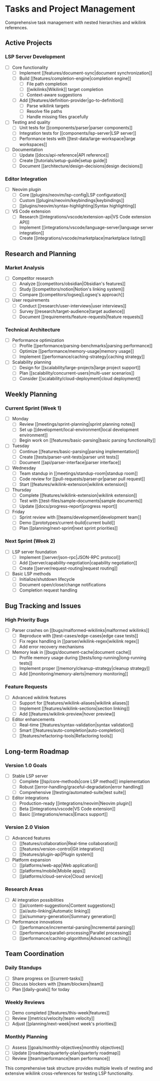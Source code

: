 # Tasks and Project Management

Comprehensive task management with nested hierarchies and wikilink references.

## Active Projects

### LSP Server Development
- [ ] Core functionality
  - [ ] Implement [[features/document-sync|document synchronization]]
  - [ ] Build [[features/completion-engine|completion engine]]
    - [ ] File path completion
    - [ ] [[wikilinks|Wikilink]] target completion
    - [ ] Context-aware suggestions
  - [ ] Add [[features/definition-provider|go-to-definition]]
    - [ ] Parse wikilink targets
    - [ ] Resolve file paths
    - [ ] Handle missing files gracefully
- [ ] Testing and quality
  - [ ] Unit tests for [[components/parser|parser components]]
  - [ ] Integration tests for [[components/lsp-server|LSP server]]
  - [ ] Performance tests with [[test-data/large-workspace|large workspaces]]
- [ ] Documentation
  - [ ] Update [[docs/api-reference|API reference]]
  - [ ] Create [[tutorials/setup-guide|setup guide]]
  - [ ] Document [[architecture/design-decisions|design decisions]]

### Editor Integration
- [ ] Neovim plugin
  - [ ] Core [[plugins/neovim/lsp-config|LSP configuration]]
  - [ ] Custom [[plugins/neovim/keybindings|keybindings]]
  - [ ] [[plugins/neovim/syntax-highlighting|Syntax highlighting]]
- [ ] VS Code extension
  - [ ] Research [[integrations/vscode/extension-api|VS Code extension API]]
  - [ ] Implement [[integrations/vscode/language-server|language server integration]]
  - [ ] Create [[integrations/vscode/marketplace|marketplace listing]]

## Research and Planning

### Market Analysis
- [ ] Competitor research
  - [ ] Analyze [[competitors/obsidian|Obsidian's features]]
  - [ ] Study [[competitors/notion|Notion's linking system]]
  - [ ] Compare [[competitors/logseq|Logseq's approach]]
- [ ] User requirements
  - [ ] Conduct [[research/user-interviews|user interviews]]
  - [ ] Survey [[research/target-audience|target audience]]
  - [ ] Document [[requirements/feature-requests|feature requests]]

### Technical Architecture
- [ ] Performance optimization
  - [ ] Profile [[performance/parsing-benchmarks|parsing performance]]
  - [ ] Optimize [[performance/memory-usage|memory usage]]
  - [ ] Implement [[performance/caching-strategy|caching strategy]]
- [ ] Scalability planning
  - [ ] Design for [[scalability/large-projects|large project support]]
  - [ ] Plan [[scalability/concurrent-users|multi-user scenarios]]
  - [ ] Consider [[scalability/cloud-deployment|cloud deployment]]

## Weekly Planning

### Current Sprint (Week 1)
- [ ] Monday
  - [ ] Review [[meetings/sprint-planning|sprint planning notes]]
  - [ ] Set up [[development/local-environment|local development environment]]
  - [ ] Begin work on [[features/basic-parsing|basic parsing functionality]]
- [ ] Tuesday
  - [ ] Continue [[features/basic-parsing|parsing implementation]]
  - [ ] Create [[tests/parser-unit-tests|parser unit tests]]
  - [ ] Document [[api/parser-interface|parser interface]]
- [ ] Wednesday
  - [ ] Team standup in [[meetings/standup-room|standup room]]
  - [ ] Code review for [[pull-requests/parser-pr|parser pull request]]
  - [ ] Start [[features/wikilink-extension|wikilink extension]]
- [ ] Thursday
  - [ ] Complete [[features/wikilink-extension|wikilink extension]]
  - [ ] Test with [[test-files/sample-documents|sample documents]]
  - [ ] Update [[docs/progress-report|progress report]]
- [ ] Friday
  - [ ] Sprint review with [[teams/development|development team]]
  - [ ] Demo [[prototypes/current-build|current build]]
  - [ ] Plan [[planning/next-sprint|next sprint priorities]]

### Next Sprint (Week 2)
- [ ] LSP server foundation
  - [ ] Implement [[server/json-rpc|JSON-RPC protocol]]
  - [ ] Add [[server/capability-negotiation|capability negotiation]]
  - [ ] Create [[server/request-routing|request routing]]
- [ ] Basic LSP methods
  - [ ] Initialize/shutdown lifecycle
  - [ ] Document open/close/change notifications
  - [ ] Completion request handling

## Bug Tracking and Issues

### High Priority Bugs
- [ ] Parser crashes on [[bugs/malformed-wikilinks|malformed wikilinks]]
  - [ ] Reproduce with [[test-cases/edge-cases|edge case tests]]
  - [ ] Fix regex handling in [[parser/wikilink-regex|wikilink regex]]
  - [ ] Add error recovery mechanisms
- [ ] Memory leak in [[bugs/document-cache|document cache]]
  - [ ] Profile memory usage during [[tests/long-running|long-running tests]]
  - [ ] Implement proper [[memory/cleanup-strategy|cleanup strategy]]
  - [ ] Add [[monitoring/memory-alerts|memory monitoring]]

### Feature Requests
- [ ] Advanced wikilink features
  - [ ] Support for [[features/wikilink-aliases|wikilink aliases]]
  - [ ] Implement [[features/wikilink-sections|section linking]]
  - [ ] Add [[features/wikilink-preview|hover preview]]
- [ ] Editor enhancements
  - [ ] Real-time [[features/syntax-validation|syntax validation]]
  - [ ] Smart [[features/auto-completion|auto-completion]]
  - [ ] [[features/refactoring-tools|Refactoring tools]]

## Long-term Roadmap

### Version 1.0 Goals
- [ ] Stable LSP server
  - [ ] Complete [[lsp/core-methods|core LSP method]] implementation
  - [ ] Robust [[error-handling/graceful-degradation|error handling]]
  - [ ] Comprehensive [[testing/automated-suite|test suite]]
- [ ] Editor integrations
  - [ ] Production-ready [[integrations/neovim|Neovim plugin]]
  - [ ] Beta [[integrations/vscode|VS Code extension]]
  - [ ] Basic [[integrations/emacs|Emacs support]]

### Version 2.0 Vision
- [ ] Advanced features
  - [ ] [[features/collaboration|Real-time collaboration]]
  - [ ] [[features/version-control|Git integration]]
  - [ ] [[features/plugin-api|Plugin system]]
- [ ] Platform expansion
  - [ ] [[platforms/web-app|Web application]]
  - [ ] [[platforms/mobile|Mobile apps]]
  - [ ] [[platforms/cloud-service|Cloud service]]

### Research Areas
- [ ] AI integration possibilities
  - [ ] [[ai/content-suggestions|Content suggestions]]
  - [ ] [[ai/auto-linking|Automatic linking]]
  - [ ] [[ai/summary-generation|Summary generation]]
- [ ] Performance innovations
  - [ ] [[performance/incremental-parsing|Incremental parsing]]
  - [ ] [[performance/parallel-processing|Parallel processing]]
  - [ ] [[performance/caching-algorithms|Advanced caching]]

## Team Coordination

### Daily Standups
- [ ] Share progress on [[current-tasks]]
- [ ] Discuss blockers with [[team/blockers|team]]
- [ ] Plan [[daily-goals]] for today

### Weekly Reviews
- [ ] Demo completed [[features/this-week|features]]
- [ ] Review [[metrics/velocity|team velocity]]
- [ ] Adjust [[planning/next-week|next week's priorities]]

### Monthly Planning
- [ ] Assess [[goals/monthly-objectives|monthly objectives]]
- [ ] Update [[roadmap/quarterly-plan|quarterly roadmap]]
- [ ] Review [[team/performance|team performance]]

This comprehensive task structure provides multiple levels of nesting and extensive wikilink cross-references for testing LSP functionality.
